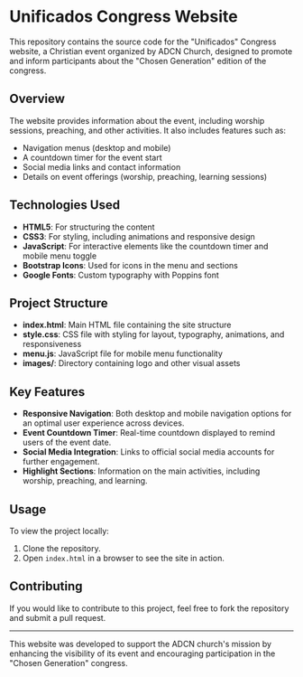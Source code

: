 # Unificados Congress Website

This repository contains the source code for the "Unificados" Congress website, a Christian event organized by ADCN Church, designed to promote and inform participants about the "Chosen Generation" edition of the congress.

## Overview

The website provides information about the event, including worship sessions, preaching, and other activities. It also includes features such as:
- Navigation menus (desktop and mobile)
- A countdown timer for the event start
- Social media links and contact information
- Details on event offerings (worship, preaching, learning sessions)

## Technologies Used

- **HTML5**: For structuring the content
- **CSS3**: For styling, including animations and responsive design
- **JavaScript**: For interactive elements like the countdown timer and mobile menu toggle
- **Bootstrap Icons**: Used for icons in the menu and sections
- **Google Fonts**: Custom typography with Poppins font

## Project Structure

- **index.html**: Main HTML file containing the site structure
- **style.css**: CSS file with styling for layout, typography, animations, and responsiveness
- **menu.js**: JavaScript file for mobile menu functionality
- **images/**: Directory containing logo and other visual assets

## Key Features

- **Responsive Navigation**: Both desktop and mobile navigation options for an optimal user experience across devices.
- **Event Countdown Timer**: Real-time countdown displayed to remind users of the event date.
- **Social Media Integration**: Links to official social media accounts for further engagement.
- **Highlight Sections**: Information on the main activities, including worship, preaching, and learning.

## Usage

To view the project locally:
1. Clone the repository.
2. Open `index.html` in a browser to see the site in action.

## Contributing

If you would like to contribute to this project, feel free to fork the repository and submit a pull request.

---

This website was developed to support the ADCN church's mission by enhancing the visibility of its event and encouraging participation in the "Chosen Generation" congress.
